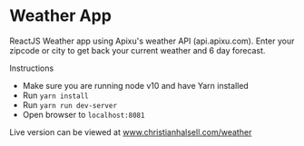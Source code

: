 # Weather App

ReactJS Weather app using Apixu's weather API (api.apixu.com). Enter your zipcode or city to get back your current weather and 6 day forecast.

Instructions
- Make sure you are running node v10 and have Yarn installed
- Run `yarn install`
- Run `yarn run dev-server`
- Open browser to `localhost:8081`

Live version can be viewed at www.christianhalsell.com/weather